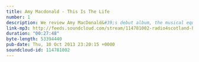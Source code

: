 ```yaml
---
title: Amy Macdonald - This Is The Life
number: 1
description: We review Amy MacDonald&#39;s debut album, the musical equivalent of a hypocritical can of pringles.
link-mp3: http://feeds.soundcloud.com/stream/114781002-radio4scotland-hmm-interesting-choice-this-is.mp3
duration: "00:27:48"
byte-length: 53394440
pub-date: Thu, 10 Oct 2013 23:20:15 +0000
soundcloud-id: 114781002
---
```

